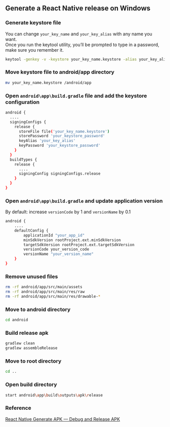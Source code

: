 ## Generate a React Native release on Windows

### Generate keystore file
You can change `your_key_name` and `your_key_alias` with any name you want.  
Once you run the keytool utility, you’ll be prompted to type in a password, make sure you remember it.
```sh
keytool -genkey -v -keystore your_key_name.keystore -alias your_key_alias -keyalg RSA -keysize 2048 -validity 10000
```
### Move keystore file to android/app directory
```sh
mv your_key_name.keystore /android/app
```

### Open `android\app\build.gradle` file and add the keystore configuration
```sh
android {
  ....
  signingConfigs {
    release {
      storeFile file('your_key_name.keystore')
      storePassword 'your_keystore_password'
      keyAlias 'your_key_alias'
      keyPassword 'your_keystore_password'
    }
  }
  buildTypes {
    release {
      ....
      signingConfig signingConfigs.release
    }
  }
}
```

### Open `android\app\build.gradle` and update application version
By default: increase `versionCode` by 1 and `versionName` by 0.1
```sh
android {
    ....
    defaultConfig {
        applicationId "your_app_id"
        minSdkVersion rootProject.ext.minSdkVersion
        targetSdkVersion rootProject.ext.targetSdkVersion
        versionCode your_version_code
        versionName "your_version_name"
    }
}
```

### Remove unused files
```sh
rm -rf android/app/src/main/assets
rm -rf android/app/src/main/res/raw
rm -rf android/app/src/main/res/drawable-*
```

### Move to android directory
```sh
cd android
```

### Build release apk
```sh
gradlew clean
gradlew assembleRelease
```

### Move to root directory
```sh
cd ..
```

### Open build directory
```sh
start android\app\build\outputs\apk\release
```

### Reference
[React Native Generate APK — Debug and Release APK](https://medium.com/geekculture/react-native-generate-apk-debug-and-release-apk-4e9981a2ea51)
